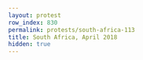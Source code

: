 ```yaml
---
layout: protest
row_index: 830
permalink: protests/south-africa-113
title: South Africa, April 2018
hidden: true
---
```

